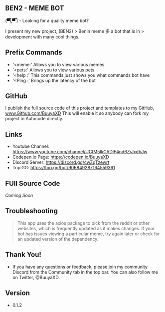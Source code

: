 ## BEN2 - MEME BOT

(▀̿Ĺ̯▀̿ ̿) - Looking for a quality meme bot?

I present my new project, (BEN2) > Benin meme 多 a bot that is in > development with many cool things.

## Prefix Commands
- '<meme:' Allows you to view various memes
- '<pets:' Allows you to view various pets
- '<help :' This commands just shows you what commands bot have
- '<Ping :' Brings up the latency of the bot

## GitHub
I publish the full source code of this project and templates to my GitHub, www.Github.com/BuuyaXD This will enable it so anybody can fork my project in Autocode directly.

## Links
- Youtube Channel: https://www.youtube.com/channel/UCtM5lkCADlF4nd6ZrJxdbJw
- Codepen.io Page: https://codepen.io/BuuyaXD
- Discord Server: https://discord.gg/cwZqTzewrt
- Top.GG: https://top.gg/bot/906849287164559361
  
## FUll Source Code
  *Coming Soon*

## Troubleshooting
> This app uses the axios package to pick from the reddit or other websites, which is frequently updated as it makes changes. If your bot has issues viewing a particular meme, try again later or check for an updated version of the dependency.

## Thank You!
- If you have any questions or feedback, please join my community Discord from the Community tab in the top bar. You can also follow me on Twitter, @BuuyaXD.

## Version
- 0.1.2

